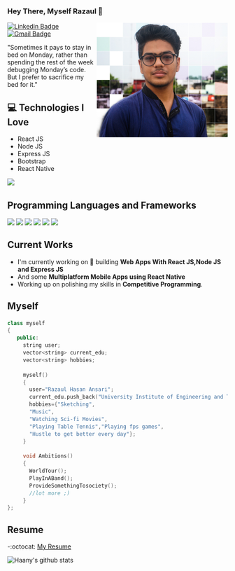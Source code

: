 ### Hey There, Myself Razaul 👋

<img src = 'https://github.com/im-rh-ansari/im-rh-ansari/blob/main/data/Profile.jpg' alt = 'Me' align='right' width=300px/>

[![Linkedin Badge](https://img.shields.io/badge/-Razaul-blue?style=flat-square&logo=Linkedin&logoColor=white&link=https://www.linkedin.com/in/razaul-hasan-ansari-51a582195/)](https://www.linkedin.com/in/ankay21200/) [![Gmail Badge](https://img.shields.io/badge/-razaulhasanansari2000@gmail.com-c14438?style=flat-square&logo=Gmail&logoColor=white&link=mailto:razaulhasanansari2000@gmail.com)](mailto:razaulhasanansari2000@gmail.com)

"Sometimes it pays to stay in bed on Monday, rather than spending the rest of the week debugging Monday’s code. But I prefer to sacrifice my bed for it."

## :computer: Technologies I Love
* React JS
* Node JS
* Express JS
* Bootstrap
* React Native


<img src = "https://github-readme-stats.vercel.app/api/top-langs/?username=im-rh-ansari&layout=compact">

## Programming Languages and Frameworks
<img src = 'https://github.com/MarikIshtar007/MarikIshtar007/blob/master/images/c-original.svg' width='30'/> <img src = 'https://github.com/MarikIshtar007/MarikIshtar007/blob/master/images/cpp.svg' width='30'/> <img src = 'https://github.com/MarikIshtar007/MarikIshtar007/blob/master/images/bootstrap.svg' width='30'/> <img src = 'https://github.com/MarikIshtar007/MarikIshtar007/blob/master/images/css.svg' height='30'/> <img src = 'https://github.com/MarikIshtar007/MarikIshtar007/blob/master/images/html.svg' width='30'/> <img src = 'https://github.com/MarikIshtar007/MarikIshtar007/blob/master/images/git.svg' width='30'/>

## Current Works
 * I'm currently working on 🔭 building **Web Apps With React JS,Node JS and Express JS** 
 * And some **Multiplatform Mobile Apps using React Native**
 * Working up on polishing my skills  in **Competitive Programming**.
 
  ## Myself
 ```c++
 class myself
 {
    public:
      string user;
      vector<string> current_edu;
      vector<string> hobbies;
    
      myself()
      {
        user="Razaul Hasan Ansari";
        current_edu.push_back("University Institute of Engineering and Technology Panjab University";
        hobbies={"Sketching",
        "Music",
        "Watching Sci-fi Movies",
        "Playing Table Tennis","Playing fps games",
        "Hustle to get better every day"};
      }
      
      void Ambitions()
      {
        WorldTour();
        PlayInABand();
        ProvideSomethingTosociety();
        //lot more ;)
      }
 };
 ```

 ## Resume
 -:octocat: [My Resume](https://drive.google.com/file/d/1HaSf6t2wAzHNltrBLIGdNk0I_4IGVASE/view?usp=sharing)

 ![Haany's github stats](https://github-readme-stats.vercel.app/api?username=im-rh-ansari&show_icons=true&hide=[%22issues%22])

